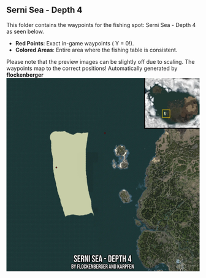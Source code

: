 ## Serni Sea - Depth 4
This folder contains the waypoints for the fishing spot: Serni Sea - Depth 4 as seen below.

- **Red Points**: Exact in-game waypoints ( Y = 0!).
- **Colored Areas**: Entire area where the fishing table is consistent.

Please note that the preview images can be slightly off due to scaling. The waypoints map to the correct positions!
Automatically generated by **flockenberger**
![preview_Serni Sea - Depth 4](./Preview.webp)